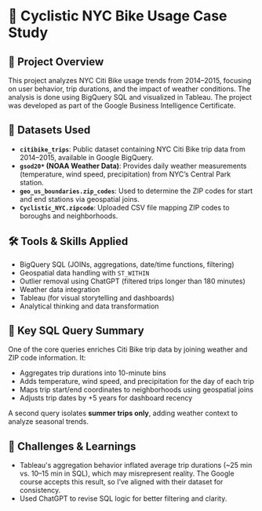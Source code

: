 # 🚴 Cyclistic NYC Bike Usage Case Study

## 📘 Project Overview
This project analyzes NYC Citi Bike usage trends from 2014–2015, focusing on user behavior, trip durations, and the impact of weather conditions. The analysis is done using BigQuery SQL and visualized in Tableau. The project was developed as part of the Google Business Intelligence Certificate.

## 🧾 Datasets Used
- **`citibike_trips`**: Public dataset containing NYC Citi Bike trip data from 2014–2015, available in Google BigQuery.
- **`gsod20*` (NOAA Weather Data)**: Provides daily weather measurements (temperature, wind speed, precipitation) from NYC’s Central Park station.
- **`geo_us_boundaries.zip_codes`**: Used to determine the ZIP codes for start and end stations via geospatial joins.
- **`Cyclistic_NYC.zipcode`**: Uploaded CSV file mapping ZIP codes to boroughs and neighborhoods.

## 🛠️ Tools & Skills Applied
- BigQuery SQL (JOINs, aggregations, date/time functions, filtering)
- Geospatial data handling with `ST_WITHIN`
- Outlier removal using ChatGPT (filtered trips longer than 180 minutes)
- Weather data integration
- Tableau (for visual storytelling and dashboards)
- Analytical thinking and data transformation

## 🧮 Key SQL Query Summary
One of the core queries enriches Citi Bike trip data by joining weather and ZIP code information. It:
- Aggregates trip durations into 10-minute bins
- Adds temperature, wind speed, and precipitation for the day of each trip
- Maps trip start/end coordinates to neighborhoods using geospatial joins
- Adjusts trip dates by +5 years for dashboard recency



A second query isolates **summer trips only**, adding weather context to analyze seasonal trends.

## 🧠 Challenges & Learnings
- Tableau's aggregation behavior inflated average trip durations (~25 min vs. 10–15 min in SQL), which may misrepresent reality. The Google course accepts this result, so I’ve aligned with their dataset for consistency.
- Used ChatGPT to revise SQL logic for better filtering and clarity.

